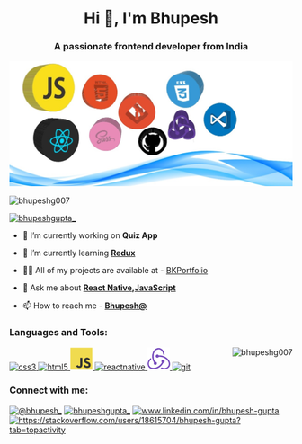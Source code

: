 

<p><h1 align="center">Hi 👋, I'm Bhupesh</h1>
<h3 align="center">A passionate frontend developer from India</h3>
  <img src="https://raw.githubusercontent.com/bhupeshg007/bhupeshg007/main/Git%20Image.jpg" alt="GitImage" /></p>
<p align="left"> <img src="https://komarev.com/ghpvc/?username=bhupeshg007&label=Profile%20views&color=0e75b6&style=flat" alt="bhupeshg007" /> </p>

<p align="left"> <a href="https://twitter.com/bhupeshgupta_" target="blank"><img src="https://img.shields.io/twitter/follow/bhupeshgupta_?logo=twitter&style=for-the-badge" alt="bhupeshgupta_" /></a> </p>

- 🔭 I’m currently working on **Quiz App**

- 🌱 I’m currently learning **[Redux](https://redux.js.org/)**

- 👨‍💻 All of my projects are available at - [BKPortfolio](https://github.com/bhupeshg007?tab=repositories)

- 💬 Ask me about **[React Native](https://stackoverflow.com/users/18615704/bhupesh-gupta?tab=topactivity),[JavaScript](https://stackoverflow.com/users/18615704/bhupesh-gupta?tab=topactivity)**

- 📫 How to reach me - **[Bhupesh@](bhupeshg57@gmail.com)**



<h3 align="left"  >Languages and Tools:</h3>

<div align="left"> 
  <a href="https://www.w3schools.com/css/" target="_blank" rel="noreferrer" > <img  src=https://upload.wikimedia.org/wikipedia/commons/6/62/CSS3_logo.svg alt="css3" width="40" height="40" /> </a> 
  <a href="https://www.w3.org/html/" target="_blank" rel="noreferrer"> <img src="https://w7.pngwing.com/pngs/400/53/png-transparent-html-web-development-responsive-web-design-cascading-style-sheets-css3-end-angle-text-rectangle-thumbnail.png" alt="html5" width="40" height="40"/> </a> 
  <a href="https://developer.mozilla.org/en-US/docs/Web/JavaScript" target="_blank" rel="noreferrer"> <img src="https://raw.githubusercontent.com/devicons/devicon/master/icons/javascript/javascript-original.svg" alt="javascript" width="40" height="40"/> </a>
   <a href="https://reactnative.dev/" target="_blank" rel="noreferrer"> <img src="https://reactnative.dev/img/header_logo.svg" alt="reactnative" width="40" height="40"/> </a>
  <a href="https://redux.js.org" target="_blank" rel="noreferrer"> <img src="https://raw.githubusercontent.com/devicons/devicon/master/icons/redux/redux-original.svg" alt="redux" width="40" height="40"/> </a>
 <a href="https://git-scm.com/" target="_blank" rel="noreferrer"> <img src="https://www.vectorlogo.zone/logos/git-scm/git-scm-icon.svg" alt="git" width="40" height="40"/> </a>
 <!-- State of Using Progaramm--> 
  <img align="right" src="https://github-readme-stats.vercel.app/api/top-langs?username=bhupeshg007&show_icons=true&locale=en&layout=compact" alt="bhupeshg007" />
  
  <h3 align="left">Connect with me:</h3>
<p align="left">
<a href="https://codepen.io/@bhupesh_" target="blank"><img align="center" src="https://raw.githubusercontent.com/rahuldkjain/github-profile-readme-generator/master/src/images/icons/Social/codepen.svg" alt="@bhupesh_" height="30" width="40" /></a>
<a href="https://twitter.com/bhupeshgupta_" target="blank"><img align="center" src="https://raw.githubusercontent.com/rahuldkjain/github-profile-readme-generator/master/src/images/icons/Social/twitter.svg" alt="bhupeshgupta_" height="30" width="40" /></a>
<a href="https://linkedin.com/in/www.linkedin.com/in/bhupesh-gupta" target="blank"><img align="center" src="https://raw.githubusercontent.com/rahuldkjain/github-profile-readme-generator/master/src/images/icons/Social/linked-in-alt.svg" alt="www.linkedin.com/in/bhupesh-gupta" height="30" width="40" /></a>
<a href="https://stackoverflow.com/users/https://stackoverflow.com/users/18615704/bhupesh-gupta?tab=topactivity" target="blank"><img align="center" src="https://raw.githubusercontent.com/rahuldkjain/github-profile-readme-generator/master/src/images/icons/Social/stack-overflow.svg" alt="https://stackoverflow.com/users/18615704/bhupesh-gupta?tab=topactivity" height="30" width="40" /></a>
</p>
  </div>


